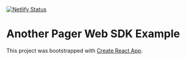 [![Netlify Status](https://api.netlify.com/api/v1/badges/03baa191-485a-457e-878d-832eb2343e68/deploy-status)](https://app.netlify.com/sites/pager-web-another-sandbox/deploys)

# Another Pager Web SDK Example

This project was bootstrapped with [Create React App](https://github.com/facebook/create-react-app).
